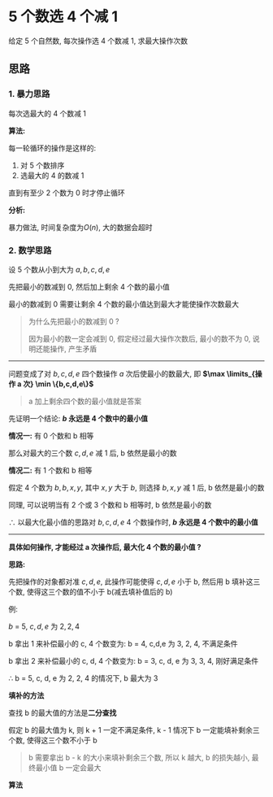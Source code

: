 # 5 个数选 4 个减 1

给定 5 个自然数, 每次操作选 4 个数减 1, 求最大操作次数

## 思路 

### 1. 暴力思路

每次选最大的 4 个数减 1

**算法:**

每一轮循环的操作是这样的:

1. 对 5 个数排序
2. 选最大的 4 的数减 1

直到有至少 2 个数为 0 时才停止循环

**分析:**

暴力做法, 时间复杂度为$O(n)$, 大的数据会超时

### 2. 数学思路

设 5 个数从小到大为 $a, b, c, d, e$

先把最小的数减到 0, 然后加上剩余 4 个数的最小值

最小的数减到 0 需要让剩余 4 个数的最小值达到最大才能使操作次数最大

> 为什么先把最小的数减到 0 ?
>
> 因为最小的数一定会减到 0, 假定经过最大操作次数后, 最小的数不为 0, 说明还能操作, 产生矛盾

-----

问题变成了对 $b, c, d, e$ 四个数操作 $a$ 次后使最小的数最大, 即 **$\max \limits_{操作 a 次} \min \{b,c,d,e\}$**

> a 加上剩余四个数的最小值就是答案

先证明一个结论: **$b$ 永远是 4 个数中的最小值**

**情况一:** 有 0 个数和 b 相等

那么对最大的三个数 $c,d,e$ 减 1 后, b 依然是最小的数

**情况二:** 有 1 个数和 b 相等

假定 4 个数为 $b, b, x, y$, 其中 $x,y$ 大于 $b$, 则选择 $b,x,y$ 减 1 后, b 依然是最小的数

同理, 可以说明当有 2 个或 3 个数和 b 相等时, b 依然是最小的数

$\therefore$ 以最大化最小值的思路对 $b,c,d,e$ 4 个数操作时, **$b$ 永远是 4 个数中的最小值**

----

**具体如何操作, 才能经过 a 次操作后, 最大化 4 个数的最小值 ?**

**思路:**

先把操作的对象都对准 $c,d,e$, 此操作可能使得 $c,d,e$ 小于 b, 然后用 b 填补这三个数, 使得这三个数的值不小于 b(减去填补值后的 b)

例:

$b$ = 5, $c,d,e$ 为 $2,2,4$

b 拿出 1 来补偿最小的 c, 4 个数变为: b = 4, c,d,e 为 3, 2, 4, 不满足条件

b 拿出 2 来补偿最小的 c, d, 4 个数变为: b = 3, c, d, e 为 3, 3, 4, 刚好满足条件

$\therefore$ b = 5, c, d, e 为 2, 2, 4 的情况下, b 最大为 3

**填补的方法**

查找 b 的最大值的方法是**二分查找**

假定 b 的最大值为 k, 则 k + 1 一定不满足条件, k - 1 情况下 b 一定能填补剩余三个数, 使得这三个数不小于 b

> b 需要拿出 b - k 的大小来填补剩余三个数, 所以 k 越大, b 的损失越小, 最终最小值 b 一定会最大

**算法**

